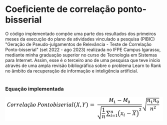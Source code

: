 # Coeficiente de correlação ponto-bisserial
O código implementado compõe uma parte dos resultados dos primeiros meses da execução do plano de atividades vinculado a pesquisa (PIBIC) "Geração de Pseudo-julgamentos de Relevância - Teste de Correlação Ponto-bisserial" (set 2022 - ago 2023) realizada no IFPE Campus Igarassu, mediante minha graduação superior no curso de Tecnologia em Sistemas para Internet. Assim, esse é o terceiro ano de uma pesquisa que teve início através de uma ampla revisão bibliográfica sobre o problema Learn to Rank no âmbito da recuperação de informação e inteligência artificial. 
#
### Equação implementada
<div>
  <img width="700" align="left" src="assets/equacao.png"></img>
</div>
